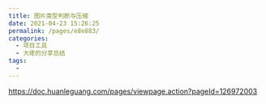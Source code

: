 ```yaml
---
title: 图片类型判断与压缩
date: 2021-04-23 15:26:25
permalink: /pages/e8e883/
categories:
  - 项目工具
  - 大佬的分享总结
tags:
  -
---
```




https://doc.huanleguang.com/pages/viewpage.action?pageId=126972003
